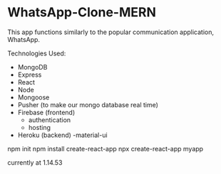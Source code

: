 # WhatsApp-Clone-MERN

This app functions similarly to the popular communication application, WhatsApp.   

Technologies Used:

- MongoDB
- Express
- React
- Node
- Mongoose
- Pusher (to make our mongo database real time)
- Firebase (frontend)
    - authentication
    - hosting
- Heroku (backend)
-material-ui

npm init
npm install create-react-app
npx create-react-app myapp

currently at 1.14.53